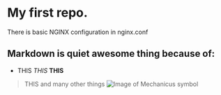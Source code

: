 # My first repo.
There is basic NGINX configuration in nginx.conf
## Markdown is quiet awesome thing because of:
- THIS
*THIS*
**THIS**
> THIS
and many other things
![Image of Mechanicus symbol](http://pre05.deviantart.net/0649/th/pre/i/2012/298/2/a/adeptus_mechanicus_by_stgene-d5ixfto.png)

